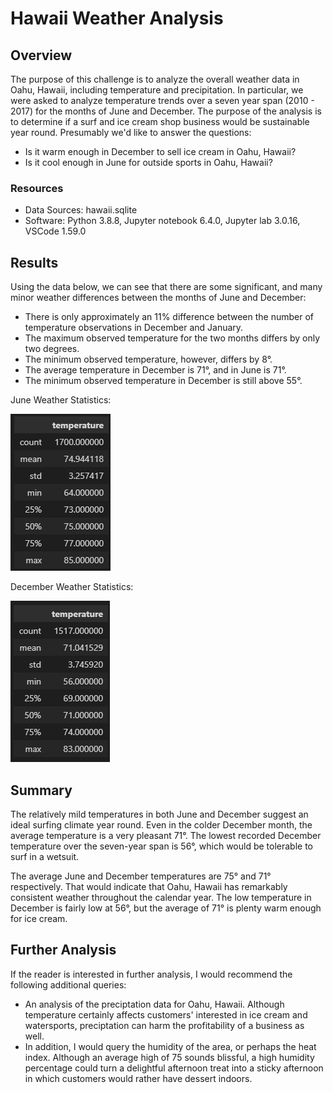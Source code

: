 # Hawaii Weather Analysis
## Overview
The purpose of this challenge is to analyze the overall weather data in Oahu, Hawaii, including temperature and precipitation.  In particular, we were asked to analyze temperature trends over a seven year span (2010 - 2017) for the months of June and December.  The purpose of the analysis is to determine if a surf and ice cream shop business would be sustainable year round.  Presumably we'd like to answer the questions:

- Is it warm enough in December to sell ice cream in Oahu, Hawaii?
- Is it cool enough in June for outside sports in Oahu, Hawaii?

### Resources
- Data Sources: hawaii.sqlite
- Software: Python 3.8.8, Jupyter notebook 6.4.0, Jupyter lab 3.0.16, VSCode 1.59.0

## Results
Using the data below, we can see that there are some significant, and many minor weather differences between the months of June and December:
- There is only approximately an 11% difference between the number of temperature observations in December and January.
- The maximum observed temperature for the two months differs by only two degrees.
- The minimum observed temperature, however, differs by 8°.
- The average temperature in December is 71°, and in June is 71°.
- The minimum observed temperature in December is still above 55°.

June Weather Statistics:

![June](all_june_temps.PNG)


December Weather Statistics:

![December](all_dec_temps.PNG)
## Summary
The relatively mild temperatures in both June and December suggest an ideal surfing climate year round.  Even in the colder December month, the average temperature is a very pleasant 71°.  The lowest recorded December temperature over the seven-year span is 56°, which would be tolerable to surf in a wetsuit.

The average June and December temperatures are 75° and 71° respectively.  That would indicate that Oahu, Hawaii has remarkably consistent weather throughout the calendar year.  The low temperature in December is fairly low at 56°, but the average of 71° is plenty warm enough for ice cream.

## Further Analysis
If the reader is interested in further analysis, I would recommend the following additional queries:
- An analysis of the preciptation data for Oahu, Hawaii.  Although temperature certainly affects customers' interested in ice cream and watersports, preciptation can harm the profitability of a business as well.
- In addition, I would query the humidity of the area, or perhaps the heat index.  Although an average high of 75 sounds blissful, a high humidity percentage could turn a delightful afternoon treat into a sticky afternoon in which customers would rather have dessert indoors.
